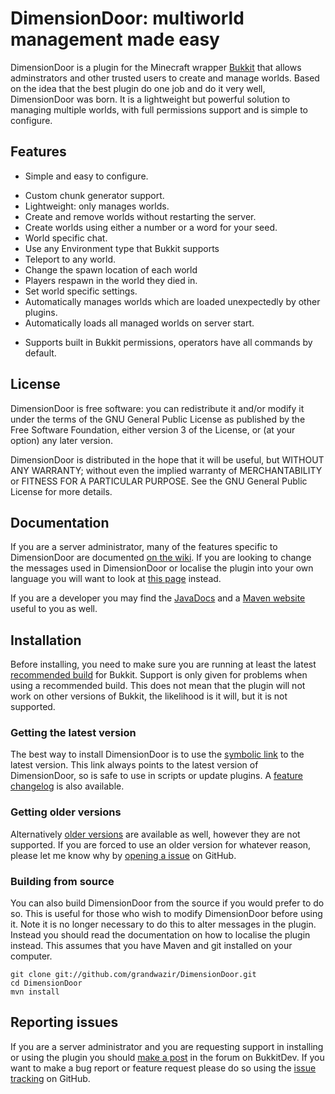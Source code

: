 DimensionDoor: multiworld management made easy
====================================

DimensionDoor is a plugin for the Minecraft wrapper [Bukkit](http://bukkit.org/) that allows adminstrators and other trusted users to create and manage worlds. Based on the idea that the best plugin do one job and do it very well, DimensionDoor was born. It  is a lightweight but powerful solution to managing multiple worlds, with full permissions support and is simple to configure.

## Features

- Simple and easy to configure.
* Custom chunk generator support.
* Lightweight: only manages worlds.
* Create and remove worlds without restarting the server.
* Create worlds using either a number or a word for your seed.
* World specific chat.
* Use any Environment type that Bukkit supports
* Teleport to any world.
* Change the spawn location of each world
* Players respawn in the world they died in.
* Set world specific settings.
* Automatically manages worlds which are loaded unexpectedly by other plugins.
* Automatically loads all managed worlds on server start.
- Supports built in Bukkit permissions, operators have all commands by default.

## License

DimensionDoor is free software: you can redistribute it and/or modify it under the terms of the GNU General Public License as published by the Free Software Foundation, either version 3 of the License, or (at your option) any later version.

DimensionDoor is distributed in the hope that it will be useful, but WITHOUT ANY WARRANTY; without even the implied warranty of MERCHANTABILITY or FITNESS FOR A PARTICULAR PURPOSE. See the GNU General Public License for more details.

## Documentation

If you are a server administrator, many of the features specific to DimensionDoor are documented [on the wiki](https://github.com/grandwazir/DimensionDoor/wiki). If you are looking to change the messages used in DimensionDoor or localise the plugin into your own language you will want to look at [this page](https://github.com/grandwazir/BukkitUtilities/wiki/Localisation) instead.

If you are a developer you may find the [JavaDocs](http://grandwazir.github.com/DimensionDoor/apidocs/index.html) and a [Maven website](http://grandwazir.github.com/DimensionDoor/) useful to you as well.

## Installation

Before installing, you need to make sure you are running at least the latest [recommended build](http://dl.bukkit.org/latest-rb/craftbukkit.jar) for Bukkit. Support is only given for problems when using a recommended build. This does not mean that the plugin will not work on other versions of Bukkit, the likelihood is it will, but it is not supported.

### Getting the latest version

The best way to install DimensionDoor is to use the [symbolic link](http://repository.james.richardson.name/symbolic/DimensionDoor.jar) to the latest version. This link always points to the latest version of DimensionDoor, so is safe to use in scripts or update plugins. A [feature changelog](https://github.com/grandwazir/DimensionDoor/wiki/changelog) is also available.

### Getting older versions

Alternatively [older versions](http://repository.james.richardson.name/releases/name/richardson/james/bukkit/ban-hammer/) are available as well, however they are not supported. If you are forced to use an older version for whatever reason, please let me know why by [opening a issue](https://github.com/grandwazir/DimensionDoor/issues/new) on GitHub.

### Building from source

You can also build DimensionDoor from the source if you would prefer to do so. This is useful for those who wish to modify DimensionDoor before using it. Note it is no longer necessary to do this to alter messages in the plugin. Instead you should read the documentation on how to localise the plugin instead. This assumes that you have Maven and git installed on your computer.

    git clone git://github.com/grandwazir/DimensionDoor.git
    cd DimensionDoor
    mvn install

## Reporting issues

If you are a server administrator and you are requesting support in installing or using the plugin you should [make a post](http://dev.bukkit.org/server-mods/dimensiondoor/forum/create-thread/) in the forum on BukkitDev. If you want to make a bug report or feature request please do so using the [issue tracking](https://github.com/grandwazir/DimensionDoor/issues) on GitHub.






